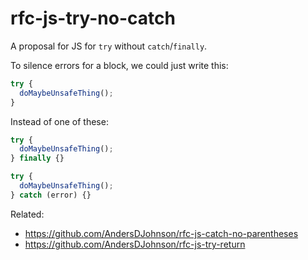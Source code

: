 # rfc-js-try-no-catch
A proposal for JS for `try` without `catch`/`finally`.

To silence errors for a block, we could just write this:

```js
try {
  doMaybeUnsafeThing();
}
```

Instead of one of these:

```js
try {
  doMaybeUnsafeThing();
} finally {}
```

```js
try {
  doMaybeUnsafeThing();
} catch (error) {}
```


Related:
* https://github.com/AndersDJohnson/rfc-js-catch-no-parentheses
* https://github.com/AndersDJohnson/rfc-js-try-return
